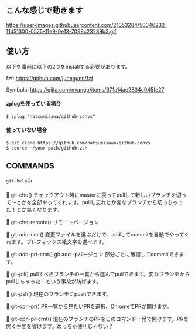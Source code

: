 ## こんな感じで動きます
https://user-images.githubusercontent.com/21053284/50346232-11d51300-0575-11e9-9e13-7098c23289b3.gif

## 使い方
以下を事前に以下の2つをinstallする必要があります。

fzf: https://github.com/junegunn/fzf

Symbola: https://qiita.com/nyango/items/671a14ae2834c045fe27

#### zplugを使っている場合
```
$ zplug "natsumisawa/github-convs"
```
#### 使っていない場合
```
$ git clone https://github.com/natsumisawa/github-convs
$ source ~/your-path/github.zsh
```

## COMMANDS
`git-help`👍

🌷 git-che()
チェックアウト時にmasterに戻ってpullして新しいブランチを切って〜とかを全部やってくれます。pullし忘れとか変なブランチから切っちゃった！とか無くなります。

🌷 git-che-remote()
リモートバージョン

🌷 git-add-cmt()
変更ファイルを選ぶだけで、addしてcommitを自動でやってくれます。プレフィックス絵文字も選べます。

🌷 git-add-prt-cmt()
git add -pバージョン
部分ごとに確認してcommitできます。

🌷 git-pll()
pullすべきブランチの一覧から選んでpullできます。変なブランチからpullしちゃった！という事故が防げます。

🌷 git-psh()
現在のブランチにpushできます。

🌷 git-opn-pr()
PR一覧から見たいPRを選択、ChromeでPRが開けます。

🌷 git-opn-pr-crnt()
現在のブランチのPRをこのコマンド一発で開けます。PRを開く手間を省けます。めっちゃ便利じゃない？
